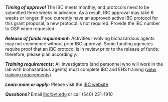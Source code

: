 <i><b>Timing of approval</b></i> The IBC meets monthly, and protocols need to be submitted three weeks in advance. As a result, IBC approval may take 6 weeks or longer. If you currently have an approved active IBC protocol for this grant proposal, a new protocol is not required. Provide the IBC number to OSP when requested.

<i><b>Release of funds requirement:</b></i> Activities involving biohazardous agents may not commence without prior IBC approval. Some funding agencies require proof that an IBC protocol is in review prior to the release of funds; therefore, please plan accordingly.

<i><b>Training requirements:</b></i> All investigators (and personnel who will work in the lab with biohazardous agents) must complete IBC and EHS training ([view training requirements](https://www.research.vt.edu/ibc/required-training.html)).

<i><b>Learn more or apply:</b></i> Please visit the [IBC website](https://www.research.vt.edu/ibc.html)

<i><b>Questions?</b></i> Email [ibc@vt.edu](ibc@vt.edu) or call (540) 231-1910
